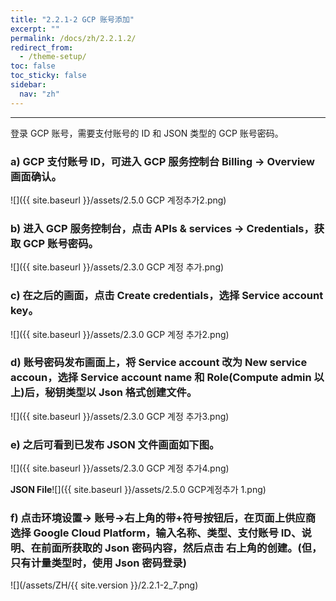 ```yaml
---
title: "2.2.1-2 GCP 账号添加"
excerpt: ""
permalink: /docs/zh/2.2.1.2/
redirect_from:
  - /theme-setup/
toc: false
toc_sticky: false
sidebar:
  nav: "zh"
---
```


---
登录 GCP 账号，需要支付账号的 ID 和 JSON 类型的 GCP 账号密码。

### a\) GCP 支付账号 ID，可进入 GCP 服务控制台 Billing -> Overview 画面确认。
![]({{ site.baseurl }}/assets/2.5.0 GCP 계정추가2.png)

### b\) 进入 GCP 服务控制台，点击 APIs & services -> Credentials，获取 GCP 账号密码。
![]({{ site.baseurl }}/assets/2.3.0 GCP 계정 추가.png)

### c\) 在之后的画面，点击 Create credentials，选择 Service account key。
![]({{ site.baseurl }}/assets/2.3.0 GCP 계정 추가2.png)

### d\) 账号密码发布画面上，将 Service account 改为 New service accoun，选择 Service account name 和 Role(Compute admin 以上)后，秘钥类型以 Json 格式创建文件。
![]({{ site.baseurl }}/assets/2.3.0 GCP 계정 추가3.png)

### e\) 之后可看到已发布 JSON 文件画面如下图。
![]({{ site.baseurl }}/assets/2.3.0 GCP 계정 추가4.png)

**JSON File**![]({{ site.baseurl }}/assets/2.5.0 GCP계정추가 1.png)

### f\) 点击环境设置-> 账号->右上角的带+符号按钮后，在页面上供应商选择 Google Cloud Platform，输入名称、类型、支付账号 ID、说明、在前面所获取的 Json 密码内容，然后点击 右上角的创建。(但，只有计量类型时，使用 Json 密码登录)
![](/assets/ZH/{{ site.version }}/2.2.1-2_7.png)
